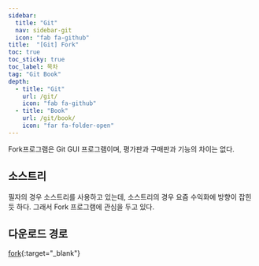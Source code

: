 ```yaml
---
sidebar:
  title: "Git"
  nav: sidebar-git
  icon: "fab fa-github"
title:  "[Git] Fork"
toc: true
toc_sticky: true
toc_label: 목차
tag: "Git Book"
depth: 
  - title: "Git"
    url: /git/
    icon: "fab fa-github"
  - title: "Book"
    url: /git/book/
    icon: "far fa-folder-open"
---
```

Fork프로그램은 Git GUI 프로그램이며, 평가판과 구매판과 기능의 차이는 없다.

## 소스트리
필자의 경우 소스트리를 사용하고 있는데,
소스트리의 경우 요즘 수익화에 방향이 잡힌 듯 하다.
그래서 Fork 프로그램에 관심을 두고 있다.

## 다운로드 경로
[<i class="fas fa-link"></i> fork](https://git-fork.com){:target="_blank"}
